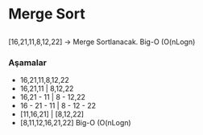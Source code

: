 # Merge Sort

##
[16,21,11,8,12,22] -> Merge Sortlanacak. Big-O (O(nLogn)

### Aşamalar
* 16,21,11,8,12,22
* 16,21,11 | 8,12,22
* 16,21 - 11 | 8 - 12,22
* 16 - 21 - 11 | 8 - 12 - 22
* [11,16,21] | [8,12,22]
* [8,11,12,16,21,22] Big-O (O(nLogn)

